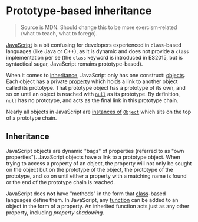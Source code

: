 # Prototype-based inheritance

> Source is MDN. Should change this to be more exercism-related (what to teach, what to forego).

[JavaScript][language-javascript] is a bit confusing for developers experienced in `class`-based languages (like Java or C++), as it is dynamic and does not provide a `class` implementation per se (the `class` keyword is introduced in ES2015, but is syntactical sugar, JavaScript remains prototype-based).

When it comes to [inheritance][concept-inheritance], JavaScript only has one construct: [objects][type-object]. Each object has a private [property][concept-property] which holds a link to another object called its prototype. That prototype object has a prototype of its own, and so on until an object is reached with [`null`][type-null] as its prototype. By definition, `null` has no prototype, and acts as the final link in this prototype chain.

Nearly all objects in JavaScript are [instances of][keyword-instanceof] [`Object`][global-objects-object] which sits on the top of a prototype chain.

## Inheritance

JavaScript objects are dynamic "bags" of properties (referred to as "own properties"). JavaScript objects have a link to a prototype object. When trying to access a property of an object, the property will not only be sought on the object but on the prototype of the object, the prototype of the prototype, and so on until either a property with a matching name is found or the end of the prototype chain is reached.

JavaScript does **not** have "methods" in the form that [class][concept-class]-based languages define them. In JavaScript, any [function][type-function] can be added to an object in the form of a property. An inherited function acts just as any other property, including _property shadowing_.


[concept-class]: /reference/concepts/classes.md
[concept-inheritance]: /reference/concepts/inheritance.md
[concept-property]: /reference/concepts/state.md
[keyword-instanceof]: ../keywords/instanceof.md
[language-javascript]: ../../README.md
[global-objects-object]: ../objects/object.md
[type-object]: /reference/types/object.md
[type-null]: /reference/types/null.md
[type-function]: /reference/types/function.md
